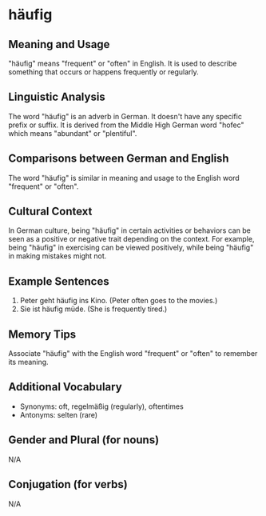 # häufig
## Meaning and Usage
"häufig" means "frequent" or "often" in English. It is used to describe something that occurs or happens frequently or regularly.

## Linguistic Analysis
The word "häufig" is an adverb in German. It doesn't have any specific prefix or suffix. It is derived from the Middle High German word "hofec" which means "abundant" or "plentiful".

## Comparisons between German and English
The word "häufig" is similar in meaning and usage to the English word "frequent" or "often". 

## Cultural Context
In German culture, being "häufig" in certain activities or behaviors can be seen as a positive or negative trait depending on the context. For example, being "häufig" in exercising can be viewed positively, while being "häufig" in making mistakes might not.

## Example Sentences
1. Peter geht häufig ins Kino. (Peter often goes to the movies.)
2. Sie ist häufig müde. (She is frequently tired.)

## Memory Tips
Associate "häufig" with the English word "frequent" or "often" to remember its meaning.

## Additional Vocabulary
- Synonyms: oft, regelmäßig (regularly), oftentimes
- Antonyms: selten (rare)

## Gender and Plural (for nouns)
N/A

## Conjugation (for verbs)
N/A